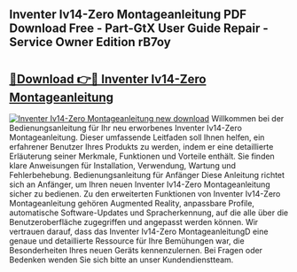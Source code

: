 ## Inventer Iv14-Zero Montageanleitung PDF Download Free - Part-GtX User Guide Repair - Service Owner Edition rB7oy

# <h2><a href="http://df8i6p.blite.top/?on=Inventer+Iv14-Zero+Montageanleitung">🔗Download 👉🔴 Inventer Iv14-Zero Montageanleitung</a></h2>

[![Inventer Iv14-Zero Montageanleitung new download](https://i.imgur.com/lujVjoI.png)](http://df8i6p.blite.top/?on=Inventer+Iv14-Zero+Montageanleitung)
Willkommen bei der Bedienungsanleitung für Ihr neu erworbenes Inventer Iv14-Zero Montageanleitung. Dieser umfassende Leitfaden soll Ihnen helfen, ein erfahrener Benutzer Ihres Produkts zu werden, indem er eine detaillierte Erläuterung seiner Merkmale, Funktionen und Vorteile enthält. Sie finden klare Anweisungen für Installation, Verwendung, Wartung und Fehlerbehebung. Bedienungsanleitung für Anfänger Diese Anleitung richtet sich an Anfänger, um Ihren neuen Inventer Iv14-Zero Montageanleitung sicher zu bedienen. Zu den erweiterten Funktionen von Inventer Iv14-Zero Montageanleitung gehören Augmented Reality, anpassbare Profile, automatische Software-Updates und Spracherkennung, auf die alle über die Benutzeroberfläche zugegriffen und angepasst werden können. Wir vertrauen darauf, dass das Inventer Iv14-Zero MontageanleitungD eine genaue und detaillierte Ressource für Ihre Bemühungen war, die Besonderheiten Ihres neuen Geräts kennenzulernen. Bei Fragen oder Bedenken wenden Sie sich bitte an unser Kundendienstteam.
